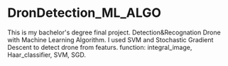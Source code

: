 # DronDetection_ML_ALGO
This is my bachelor's degree final project.
Detection&Recognation Drone with Machine Learning Algorithm. I used SVM and Stochastic Gradient Descent to detect drone from featurs.
function: integral_image, Haar_classifier, SVM, SGD.
